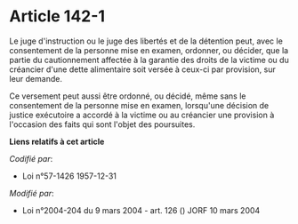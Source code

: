 # Article 142-1

Le juge d'instruction ou le juge des libertés et de la détention peut, avec le consentement de la personne mise en examen,
ordonner, ou décider, que la partie du cautionnement affectée à la garantie des droits de la victime ou du créancier d'une
dette alimentaire soit versée à ceux-ci par provision, sur leur demande.

Ce versement peut aussi être ordonné, ou décidé, même sans le consentement de la personne mise en examen, lorsqu'une décision
de justice exécutoire a accordé à la victime ou au créancier une provision à l'occasion des faits qui sont l'objet des
poursuites.

**Liens relatifs à cet article**

_Codifié par_:

  - Loi n°57-1426 1957-12-31

_Modifié par_:

  - Loi n°2004-204 du 9 mars 2004 - art. 126 () JORF 10 mars 2004
